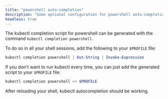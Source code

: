 ```yaml
---
title: "powershell auto-completion"
description: "Some optional configuration for powershell auto-completion."
headless: true
---
```


The kubectl completion script for powershell can be generated with the command `kubectl completion powershell`.

To do so in all your shell sessions, add the following to your `$PROFILE` file:

```powershell
kubectl completion powershell | Out-String | Invoke-Expression
```

If you don't want to run kubectl every time, you can just add the generated script to your `$PROFILE` file:

```powershell
kubectl completion powershell >> $PROFILE
```

After reloading your shell, kubectl autocompletion should be working.
